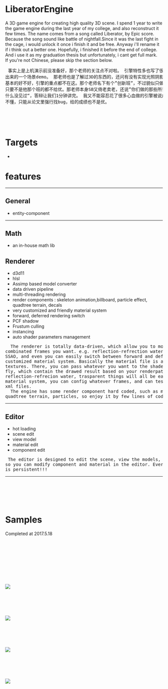 # LiberatorEngine
A 3D game engine for creating high quality 3D scene. I spend 1 year to write the game engine during the last year of my college, and also reconstruct it few times. The name comes from a song called Liberator, by Epic score. Because the song sound like battle of nightfall.Since it was the last fight in the cage, i would unlock it once i finish it and be free. Anyway i'll rename it if i think out a better one. Hopefully, i finished it before the end of college. And i use it as my graduation thesis but unfortunately, i cant get full mark. <br>
If you're not Chinese, please skip the section below. <br>

<pre>
 事实上是上机演示前没准备好，那个老师的关注点不对啦。 引擎特性多也写了很多优化，最后能让人看到的只有一个编辑器和用编辑器做
出来的一个场景demo。 那老师也是了解过3D的东西的，还问有没有实现光照阴影啊、AA啊，既然是一个引擎怎么可能没有这些呢，都是最
基本的好不好，引擎的重点都不在这。那个老师名下有个”创新班”，不过貌似只做web,app，所以我也不想去他那个班。那老师有歧视，
只要不是他那个班的都不给优。那老师本身SB又倚老卖老，还说”你们做的那些所谓系统，没有谁的系统是特别吊的，做了老师这么多年有
什么没见过“，答辩让我们1分钟讲完。 我又不能容忍花了很多心血做的引擎被说成”那些系统“，答辩的时候ZHUANG B了一下，那老师又
不懂，只能从论文里强行找bug，给的成绩也不是优。
</pre>

<br>
<br>
<br>

# Targets
- 


# features
***
## General
- entity-component

***
## Math
- an in-house math lib

## Renderer
- d3d11 
- hlsl
- Assimp based model converter
- data driven pipeline
- multi-threading rendering
- render components : skeleton animation,billboard, particle effect, quadtree terrain, decals
- very customized and friendly material system
- forward, deferred rendering switch
- PCF shadow
- Frustum culling
- instancing
- auto shader parameters management

 <pre>
  The renderer is totally data-driven, which allow you to modify the renderpath to config any 
combinated frames you want. e.g. reflection-refrection water, screen-based fog, bloom, volumetric light, 
SSAO, and even you can easily switch between forward and defferred rendering. The engine also has a 
customized material system. Basically the material file is a xml, which composite of shader, variables, 
textures. There, you can pass whatever you want to the shader through the xml, even a RenderTarget on the 
fly, which contain the drawed result based on your renderpath, and that is up to you. So-what skybox, 
reflection-refrecion water, trasparent things will all be easy stuff, haha. Togeter with the renderpath and 
material system, you can config whatever frames, and can test a graphic algorithm efficiently with few little 
xml files.  
  The engine has some render component hard coded, such as mesh/skinned-mesh, billboard group, 
quadtree terrain, particles, so enjoy it by few lines of codes.  
</pre>
   

 


***
## Editor 
- hot loading
- scene edit
- view model
- material edit
- component edit
 
 <pre>
 The editor is designed to edit the scene, view the models, etc. Since the engine is entity-component based, 
so you can modify component and material in the editor. Everything will be stream to a xml scene file, everything 
is persistent!!!
</pre>

***

<br>
<br>
<br>
<br>

# Samples

Completed at 2017.5.18
<br>
<br>
<br>
<br>
<br>
<br>
<br>
<br>
<br>
<br>
![](https://github.com/kampxtr/LiberatorEngine/blob/master/screenshots/clipboard.png)
<br>
<br>
<br>
<br>
<br>
<br>
![](https://github.com/kampxtr/LiberatorEngine/blob/master/screenshots/%E5%9B%BE%E7%89%873.png)
<br>
<br>
<br>
<br>
<br>
<br>
![](https://github.com/kampxtr/LiberatorEngine/blob/master/screenshots/%E5%9B%BE%E7%89%871.png)
<br>
<br>
<br>
<br>
<br>
<br>
![](https://github.com/kampxtr/LiberatorEngine/blob/master/screenshots/%E5%9B%BE%E7%89%872.png)








